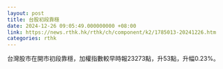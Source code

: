 ```yaml
---
layout: post
title: 台股初段靠穩
date: 2024-12-26 09:05:49.000000000 +08:00
link: https://news.rthk.hk/rthk/ch/component/k2/1785013-20241226.htm
categories: rthk
---
```


台灣股市在開市初段靠穩，加權指數較早時報23273點，升53點，升幅0.23%。
